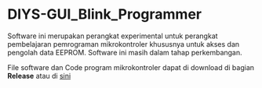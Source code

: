 # DIYS-GUI_Blink_Programmer

Software ini merupakan perangkat experimental untuk perangkat  pembelajaran pemrograman mikrokontroler khususnya untuk akses dan pengolah data EEPROM. Software ini masih dalam tahap perkembangan.

File software dan Code program mikrokontroler dapat di download di bagian **Release** atau di [sini](http://yourlink.com)

